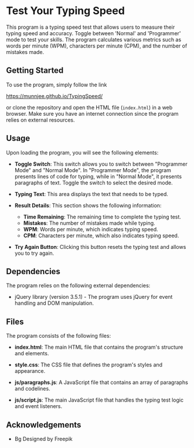 # Test Your Typing Speed

This program is a typing speed test that allows users to measure their typing speed and accuracy. Toggle between 'Normal' and 'Programmer' mode to test your skills. The program calculates various metrics such as words per minute (WPM), characters per minute (CPM), and the number of mistakes made.

## Getting Started

To use the program, simply follow the link

https://munnjee.github.io/TypingSpeed/

or clone the repository and open the HTML file (`index.html`) in a web browser. Make sure you have an internet connection since the program relies on external resources.

## Usage

Upon loading the program, you will see the following elements:

- **Toggle Switch**: This switch allows you to switch between "Programmer Mode" and "Normal Mode". In "Programmer Mode", the program presents lines of code for typing, while in "Normal Mode", it presents paragraphs of text. Toggle the switch to select the desired mode.

- **Typing Text**: This area displays the text that needs to be typed.

- **Result Details**: This section shows the following information:
  - **Time Remaining**: The remaining time to complete the typing test.
  - **Mistakes**: The number of mistakes made while typing.
  - **WPM**: Words per minute, which indicates typing speed.
  - **CPM**: Characters per minute, which also indicates typing speed.

- **Try Again Button**: Clicking this button resets the typing test and allows you to try again.

## Dependencies

The program relies on the following external dependencies:

- jQuery library (version 3.5.1) - The program uses jQuery for event handling and DOM manipulation.

## Files

The program consists of the following files:

- **index.html**: The main HTML file that contains the program's structure and elements.

- **style.css**: The CSS file that defines the program's styles and appearance.

- **js/paragraphs.js**: A JavaScript file that contains an array of paragraphs and codelines.

- **js/script.js**: The main JavaScript file that handles the typing test logic and event listeners.

## Acknowledgements

- Bg Designed by Freepik